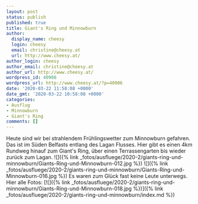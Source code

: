 ```yaml
---
layout: post
status: publish
published: true
title: Giant's Ring und Minnowburn
author:
  display_name: cheesy
  login: cheesy
  email: christine@cheesy.at
  url: http://www.cheesy.at/
author_login: cheesy
author_email: christine@cheesy.at
author_url: http://www.cheesy.at/
wordpress_id: 40906
wordpress_url: http://www.cheesy.at/?p=40906
date: '2020-03-22 11:58:08 +0000'
date_gmt: '2020-03-22 10:58:08 +0000'
categories:
- Ausflug
- Minnowburn
- Giant's Ring
comments: []
---
```

Heute sind wir bei strahlendem Frühlingswetter zum Minnowburn gefahren. Das ist im Süden Belfasts entlang des Lagan Flusses. Hier gibt es einen 4km Rundweg hinauf zum Giant's Ring, über einen Terrassengarten bis wieder zurück zum Lagan.
![]({% link _fotos/ausfluege/2020-2/giants-ring-und-minnowburn/Giants-Ring-und-Minnowburn-012.jpg %})
![]({% link _fotos/ausfluege/2020-2/giants-ring-und-minnowburn/Giants-Ring-und-Minnowburn-016.jpg %})
Es waren zum Glück fast keine Leute unterwegs. Hier alle Fotos:
[![]({% link _fotos/ausfluege/2020-2/giants-ring-und-minnowburn/Giants-Ring-und-Minnowburn-018.jpg %})]({% link _fotos/ausfluege/2020-2/giants-ring-und-minnowburn/index.md %})
